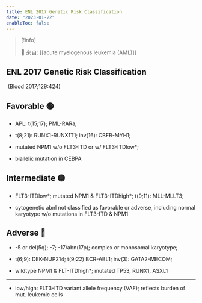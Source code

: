 ```yaml
---
title: ENL 2017 Genetic Risk Classification
date: "2023-01-22"
enableToc: false
---
```


> [!info]
>
> 🌱 來自: [[acute myelogenous leukemia (AML)]]

## ENL 2017 Genetic Risk Classification
 (Blood 2017;129:424)

## Favorable 🟢

* APL: t(15;17); PML-RARa;

* t(8;21): RUNX1-RUNX1T1; inv(16): CBFB-MYH1;

* mutated NPM1 w/o FLT3-ITD or w/ FLT3-ITDlow*;

* biallelic mutation in CEBPA

## Intermediate 🟡

* FLT3-ITDlow*; mutated NPM1 & FLT3-ITDhigh*; t(9;11): MLL-MLLT3;

* cytogenetic abnl not classified as favorable or adverse, including normal karyotype w/o mutations in FLT3-ITD & NPM1

## Adverse 🔴

* -5 or del(5q); -7; -17/abn(17p); complex or monosomal karyotype;

* t(6;9): DEK-NUP214; t(9;22) BCR-ABL1; inv(3): GATA2-MECOM;

* wildtype NPM1 & FLT-ITDhigh*; mutated TP53, RUNX1, ASXL1


---
* low/high: FLT3-ITD variant allele frequency (VAF); reflects burden of mut. leukemic cells
